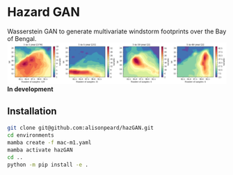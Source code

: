 # Hazard GAN
Wasserstein GAN to generate multivariate windstorm footprints over the Bay of Bengal.
![fig2](figures/training_footprints.png)
**In development**

## Installation
```bash
git clone git@github.com:alisonpeard/hazGAN.git
cd environments
mamba create -f mac-m1.yaml
mamba activate hazGAN
cd ..
python -m pip install -e .
```
